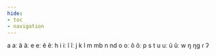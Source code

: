```yaml
---
hide:
- toc
- navigation
---
```

a
aː
ã
ãː
e
eː
ẽ
ẽː
h
i
iː
ĩ
ĩː
j
k
l
m
mb
n
nd
o
oː
õ
õː
p
s
t
u
uː
ũ
ũː
w
ŋ
ŋɡ
ɾ
ʔ

